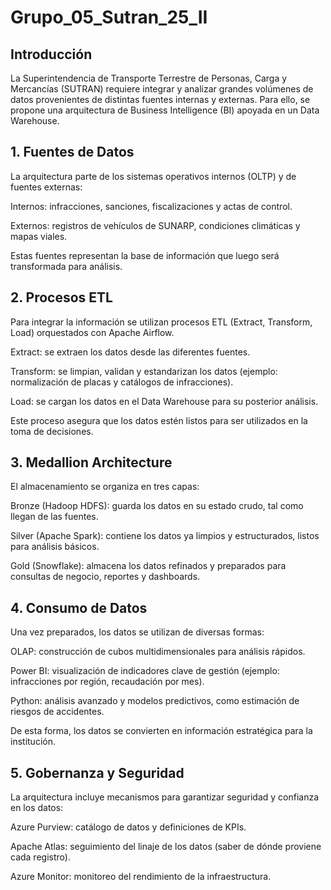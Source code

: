 # Grupo_05_Sutran_25_II

## Introducción

La Superintendencia de Transporte Terrestre de Personas, Carga y Mercancías (SUTRAN) requiere integrar y analizar grandes volúmenes de datos provenientes de distintas fuentes internas y externas. Para ello, se propone una arquitectura de Business Intelligence (BI) apoyada en un Data Warehouse.

## 1. Fuentes de Datos

La arquitectura parte de los sistemas operativos internos (OLTP) y de fuentes externas:

Internos: infracciones, sanciones, fiscalizaciones y actas de control.

Externos: registros de vehículos de SUNARP, condiciones climáticas y mapas viales.

Estas fuentes representan la base de información que luego será transformada para análisis.

## 2. Procesos ETL

Para integrar la información se utilizan procesos ETL (Extract, Transform, Load) orquestados con Apache Airflow.

Extract: se extraen los datos desde las diferentes fuentes.

Transform: se limpian, validan y estandarizan los datos (ejemplo: normalización de placas y catálogos de infracciones).

Load: se cargan los datos en el Data Warehouse para su posterior análisis.

Este proceso asegura que los datos estén listos para ser utilizados en la toma de decisiones.

## 3. Medallion Architecture

El almacenamiento se organiza en tres capas:

Bronze (Hadoop HDFS): guarda los datos en su estado crudo, tal como llegan de las fuentes.

Silver (Apache Spark): contiene los datos ya limpios y estructurados, listos para análisis básicos.

Gold (Snowflake): almacena los datos refinados y preparados para consultas de negocio, reportes y dashboards.



## 4. Consumo de Datos

Una vez preparados, los datos se utilizan de diversas formas:

OLAP: construcción de cubos multidimensionales para análisis rápidos.

Power BI: visualización de indicadores clave de gestión (ejemplo: infracciones por región, recaudación por mes).

Python: análisis avanzado y modelos predictivos, como estimación de riesgos de accidentes.

De esta forma, los datos se convierten en información estratégica para la institución.

## 5. Gobernanza y Seguridad

La arquitectura incluye mecanismos para garantizar seguridad y confianza en los datos:

Azure Purview: catálogo de datos y definiciones de KPIs.

Apache Atlas: seguimiento del linaje de los datos (saber de dónde proviene cada registro).

Azure Monitor: monitoreo del rendimiento de la infraestructura.

